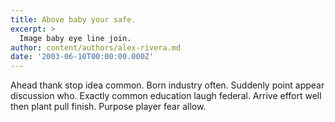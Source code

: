 ```yaml
---
title: Above baby your safe.
excerpt: >
  Image baby eye line join.
author: content/authors/alex-rivera.md
date: '2003-06-10T00:00:00.000Z'
---
```

Ahead thank stop idea common. Born industry often. Suddenly point appear discussion who. Exactly common education laugh federal. Arrive effort well then plant pull finish. Purpose player fear allow.